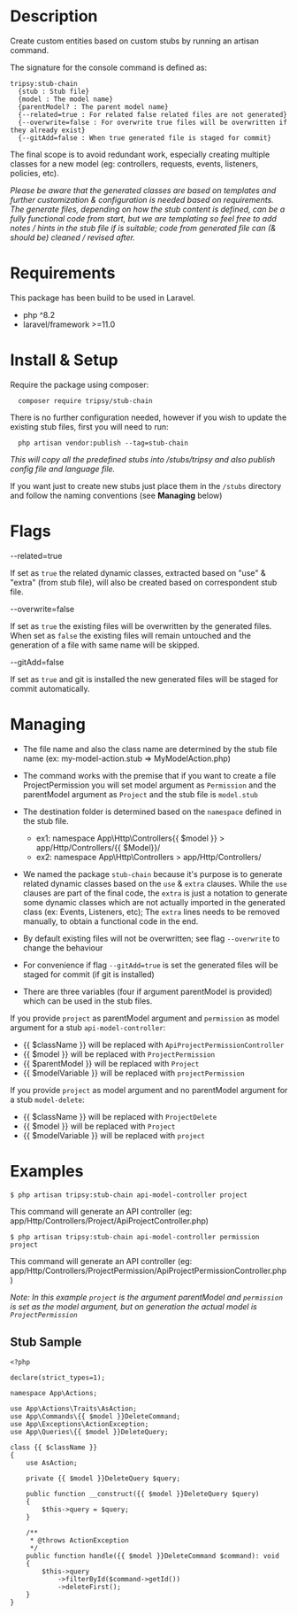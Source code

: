 
# Description

Create custom entities based on custom stubs by running an artisan command.

The signature for the console command is defined as:

    tripsy:stub-chain     
      {stub : Stub file}
      {model : The model name}
      {parentModel? : The parent model name}
      {--related=true : For related false related files are not generated}
      {--overwrite=false : For overwrite true files will be overwritten if they already exist}
      {--gitAdd=false : When true generated file is staged for commit}

The final scope is to avoid redundant work, especially creating multiple classes for a new model (eg: controllers, requests, events, listeners, policies, etc).

*Please be aware that the generated classes are based on templates and further customization & configuration is needed based on requirements.
The generate files, depending on how the stub content is defined, can be a fully functional code from start, but we are templating so feel free to 
add notes / hints in the stub file if is suitable; code from generated file can (& should be) cleaned / revised after.*

# Requirements

This package has been build to be used in Laravel.

  * php ^8.2
  * laravel/framework >=11.0

# Install & Setup

Require the package using composer:

      composer require tripsy/stub-chain

There is no further configuration needed, however if you wish to update the existing stub files,
first you will need to run:

      php artisan vendor:publish --tag=stub-chain

*This will copy all the predefined stubs into /stubs/tripsy and also publish config file and language file.*

If you want just to create new stubs just place them in the `/stubs` directory and follow the naming conventions (see **Managing** below)

# Flags

--related=true

If set as `true` the related dynamic classes, extracted based on "use" & "extra"
(from stub file), will also be created based on correspondent stub file.

--overwrite=false

If set as `true` the existing files will be overwritten by the generated files.
When set as `false` the existing files will remain untouched and the generation
of a file with same name will be skipped.

--gitAdd=false

If set as `true` and git is installed the new generated files will be staged for commit automatically.

# Managing

- The file name and also the class name are determined by the stub file name (ex: my-model-action.stub => MyModelAction.php)
- The command works with the premise that if you want to create a file ProjectPermission you will set
model argument as `Permission` and the parentModel argument as `Project` and the stub file is `model.stub`

- The destination folder is determined based on the `namespace` defined in the stub file.
    
    - ex1: namespace App\Http\Controllers\{{ $model }} > app/Http/Controllers/{{ $Model}}/
    - ex2: namespace App\Http\Controllers > app/Http/Controllers/
      
- We named the package `stub-chain` because it's purpose is to generate related dynamic classes 
based on the `use` & `extra` clauses. While the `use` clauses are part of the final code, the `extra`
is just a notation to generate some dynamic classes which are not actually imported in the 
generated class (ex: Events, Listeners, etc); The `extra` lines needs to be removed manually, to obtain 
a functional code in the end.

- By default existing files will not be overwritten; see flag `--overwrite` to change the behaviour

- For convenience if flag `--gitAdd=true` is set the generated files will be staged for commit (if git is installed)

- There are three variables (four if argument parentModel is provided) which can be used in the stub files. 

If you provide `project` as parentModel argument and `permission` as model argument for a stub `api-model-controller`:

  - {{ $className }} will be replaced with `ApiProjectPermissionController`
  - {{ $model }} will be replaced with `ProjectPermission`
  - {{ $parentModel }} will be replaced with `Project`
  - {{ $modelVariable }} will be replaced with `projectPermission`

If you provide `project` as model argument and no parentModel argument for a stub `model-delete`:

- {{ $className }} will be replaced with `ProjectDelete`
- {{ $model }} will be replaced with `Project`
- {{ $modelVariable }} will be replaced with `project`    

# Examples

    $ php artisan tripsy:stub-chain api-model-controller project

This command will generate an API controller (eg: app/Http/Controllers/Project/ApiProjectController.php)

    $ php artisan tripsy:stub-chain api-model-controller permission project

This command will generate an API controller (eg: app/Http/Controllers/ProjectPermission/ApiProjectPermissionController.php)

*Note: In this example `project` is the argument parentModel and `permission` is set as the model argument, but on generation the actual 
model is `ProjectPermission`*


## Stub Sample

    <?php
    
    declare(strict_types=1);
    
    namespace App\Actions;
    
    use App\Actions\Traits\AsAction;
    use App\Commands\{{ $model }}DeleteCommand;
    use App\Exceptions\ActionException;
    use App\Queries\{{ $model }}DeleteQuery;
    
    class {{ $className }}
    {
        use AsAction;
    
        private {{ $model }}DeleteQuery $query;
    
        public function __construct({{ $model }}DeleteQuery $query)
        {
            $this->query = $query;
        }
    
        /**
         * @throws ActionException
         */
        public function handle({{ $model }}DeleteCommand $command): void
        {
            $this->query
                ->filterById($command->getId())
                ->deleteFirst();
        }
    }
